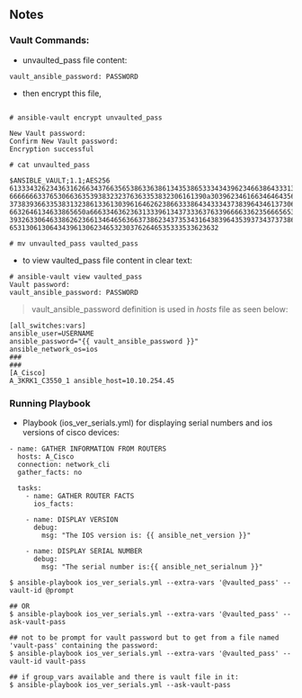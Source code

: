 
## Notes

### Vault Commands:

* unvaulted_pass file content:
```
vault_ansible_password: PASSWORD
```

* then encrypt this file, 
```Shell

# ansible-vault encrypt unvaulted_pass 

New Vault password: 
Confirm New Vault password: 
Encryption successful

# cat unvaulted_pass 

$ANSIBLE_VAULT;1.1;AES256
61333432623436316266343766356538633638613435386533343439623466386433313564393137
6666666337653066363539383232376363353832306161390a303962346166346464356565633163
37383936633538313238613361303961646262386633386434333437383964346137306564393566
6632646134633865650a666334636236313339613437333637633966663362356665653737363865
39326330646338626236613464656366373862343735343164383964353937343737386464396630
6531306130643439613062346532303762646535333533623632

# mv unvaulted_pass vaulted_pass
```

* to view vaulted_pass file content in clear text:

```Shell
# ansible-vault view vaulted_pass 
Vault password: 
vault_ansible_password: PASSWORD

```

> vault_ansible_password definition is used in _hosts_ file as seen below:
```
[all_switches:vars]
ansible_user=USERNAME
ansible_password="{{ vault_ansible_password }}"
ansible_network_os=ios
###
###
[A_Cisco]
A_3KRK1_C3550_1 ansible_host=10.10.254.45
```

### Running Playbook
* Playbook (ios_ver_serials.yml) for displaying serial numbers and ios versions of cisco devices:


```
- name: GATHER INFORMATION FROM ROUTERS
  hosts: A_Cisco
  connection: network_cli
  gather_facts: no

  tasks:
    - name: GATHER ROUTER FACTS
      ios_facts:

    - name: DISPLAY VERSION
      debug:
        msg: "The IOS version is: {{ ansible_net_version }}"

    - name: DISPLAY SERIAL NUMBER
      debug:
        msg: "The serial number is:{{ ansible_net_serialnum }}"
```

```Shell
$ ansible-playbook ios_ver_serials.yml --extra-vars '@vaulted_pass' --vault-id @prompt

## OR
$ ansible-playbook ios_ver_serials.yml --extra-vars '@vaulted_pass' --ask-vault-pass

## not to be prompt for vault password but to get from a file named 'vault-pass' containing the password:
$ ansible-playbook ios_ver_serials.yml --extra-vars '@vaulted_pass' --vault-id vault-pass

## if group_vars available and there is vault file in it:
$ ansible-playbook ios_ver_serials.yml --ask-vault-pass

```